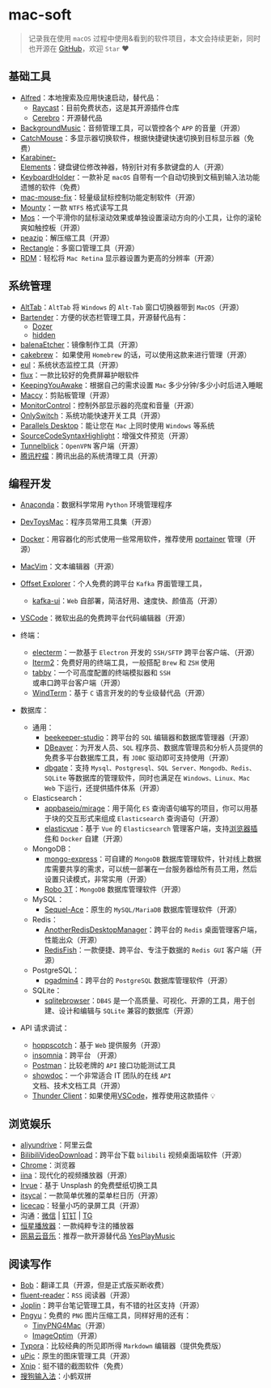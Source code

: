 # mac-soft

> 记录我在使用 `macOS` 过程中使用&看到的软件项目，本文会持续更新，同时也开源在 [GitHub](https://github.com/howie6879/mac-soft)，欢迎 `Star` ❤️

## 基础工具

- [Alfred](https://www.alfredapp.com/)：本地搜索及应用快速启动，替代品：
    - [Raycast](https://github.com/raycast/extensions)：目前免费状态，这是其开源插件仓库
    - [Cerebro](https://github.com/cerebroapp/cerebro)：开源替代品
- [BackgroundMusic](https://github.com/kyleneideck/BackgroundMusic)：音频管理工具，可以管控各个 `APP` 的音量（开源）
- [CatchMouse](https://web.archive.org/web/20150322050645/http://ftnew.com/files/CatchMouse.zip)：多显示器切换软件，根据快捷键快速切换到目标显示器（免费）
- [Karabiner-Elements](https://github.com/pqrs-org/Karabiner-Elements)：键盘键位修改神器，特别针对有多款键盘的人（开源）
- [KeyboardHolder](https://github.com/leaves615/KeyboardHolder)：一款补足 `macOS` 自带有一个自动切换到文稿到输入法功能遗憾的软件（免费）
- [mac-mouse-fix](https://github.com/noah-nuebling/mac-mouse-fix)：轻量级鼠标控制功能定制软件（开源）
- [Mounty](https://mounty.app/)：一款 `NTFS` 格式读写工具
- [Mos](https://github.com/Caldis/Mos)：一个平滑你的鼠标滚动效果或单独设置滚动方向的小工具，让你的滚轮爽如触控板（开源）
- [peazip](https://peazip.github.io/)：解压缩工具（开源）
- [Rectangle](https://github.com/rxhanson/Rectangle)：多窗口管理工具（开源）
- [RDM](https://github.com/avibrazil/RDM)：轻松将 `Mac Retina` 显示器设置为更高的分辨率（开源）

## 系统管理

- [AltTab](https://github.com/lwouis/alt-tab-macos)：`AltTab` 将 `Windows` 的 `Alt-Tab` 窗口切换器带到 `MacOS`（开源）
- [Bartender](https://www.macbartender.com/)：方便的状态栏管理工具，开源替代品有：
    - [Dozer](https://github.com/Mortennn/Dozer)
    - [hidden](https://github.com/dwarvesf/hidden)
- [balenaEtcher](https://github.com/balena-io/etcher)：镜像制作工具（开源）
- [cakebrew](https://www.cakebrew.com/)： 如果使用 `Homebrew` 的话，可以使用这款来进行管理（开源）
- [eul](https://github.com/gao-sun/eul)：系统状态监控工具（开源）
- [flux](https://justgetflux.com/news/pages/macquickstart/)：一款比较好的免费屏幕护眼软件
- [KeepingYouAwake](https://github.com/newmarcel/KeepingYouAwake)：根据自己的需求设置 `Mac` 多少分钟/多少小时后进入睡眠
- [Maccy](https://maccy.app/)：剪贴板管理（开源）
- [MonitorControl](https://github.com/MonitorControl/MonitorControl)：控制外部显示器的亮度和音量（开源）
- [OnlySwitch](https://github.com/jacklandrin/OnlySwitch)：系统功能快速开关工具（开源）
- [Parallels Desktop](https://www.parallels.com/)：能让您在 `Mac` 上同时使用 `Windows` 等系统
- [SourceCodeSyntaxHighlight](https://github.com/sbarex/SourceCodeSyntaxHighlight)：增强文件预览（开源）
- [Tunnelblick](https://tunnelblick.net/)：`OpenVPN` 客户端（开源）
- [腾讯柠檬](https://lemon.qq.com/)：腾讯出品的系统清理工具（开源）

## 编程开发

- [Anaconda](https://www.anaconda.com/)：数据科学常用 `Python` 环境管理程序
- [DevToysMac](https://github.com/ObuchiYuki/DevToysMac)：程序员常用工具集（开源）
- [Docker](https://www.docker.com/)：用容器化的形式使用一些常用软件，推荐使用 [portainer](https://github.com/portainer/portainer) 管理（开源）
- [MacVim](https://github.com/macvim-dev/macvim)：文本编辑器（开源）
- [Offset Explorer](https://www.kafkatool.com/download.html)：个人免费的跨平台 `Kafka` 界面管理工具，
    - [kafka-ui](https://github.com/provectus/kafka-ui)：`Web` 自部署，简洁好用、速度快、颜值高（开源）
- [VSCode](https://code.visualstudio.com/)：微软出品的免费跨平台代码编辑器（开源）
- 终端：

    - [electerm](https://github.com/electerm/electerm)：一款基于 `Electron` 开发的 `SSH/SFTP` 跨平台客户端、（开源）
    - [Iterm2](https://iterm2.com/)：免费好用的终端工具，一般搭配 `Brew` 和 `ZSH` 使用
    - [tabby](https://github.com/Eugeny/tabby)：一个可高度配置的终端模拟器和 `SSH` 或串口跨平台客户端（开源）
    - [WindTerm](https://github.com/kingToolbox/WindTerm)：基于 `C` 语言开发的的专业级替代品（开源）

- 数据库：

    - 通用：
        - [beekeeper-studio](https://github.com/beekeeper-studio/beekeeper-studio)：跨平台的 `SQL` 编辑器和数据库管理器（开源）
        - [DBeaver](https://github.com/dbeaver/dbeaver)：为开发人员、`SQL` 程序员、数据库管理员和分析人员提供的免费多平台数据库工具，有 `JDBC` 驱动即可支持使用（开源）
        - [dbgate](https://github.com/dbgate/dbgate)：支持 `Mysql、Postgresql、SQL Server、Mongodb、Redis、SQLite` 等数据库的管理软件，同时也满足在 `Windows、Linux、Mac Web` 下运行，还提供插件体系（开源）
    - Elasticsearch：
        - [appbaseio/mirage](https://opensource.appbase.io/mirage/)：用于简化 `ES` 查询语句编写的项目，你可以用基于块的交互形式来组成 `Elasticsearch` 查询语句（开源）
        - [elasticvue](https://github.com/cars10/elasticvue)：基于 `Vue` 的 `Elasticsearch` 管理客户端，支持[浏览器插件](https://chrome.google.com/webstore/detail/elasticvue/hkedbapjpblbodpgbajblpnlpenaebaa/related?utm_source=chrome-ntp-icon)和 `Docker` 自建（开源）
    - MongoDB：
        - [mongo-express](https://github.com/mongo-express/mongo-express)：可自建的 `MongoDB` 数据库管理软件，针对线上数据库需要共享的需求，可以统一部署在一台服务器给所有员工用，然后设置只读模式，非常实用（开源）
        - [Robo 3T](https://github.com/Studio3T/robomongo)：`MongoDB` 数据库管理软件（开源）
    - MySQL：
        - [Sequel-Ace](https://github.com/Sequel-Ace/Sequel-Ace)：原生的 `MySQL/MariaDB` 数据库管理软件（开源）
    - Redis：
        - [AnotherRedisDesktopManager](https://github.com/qishibo/AnotherRedisDesktopManager)：跨平台的 `Redis` 桌面管理客户端，性能出众（开源）
        - [RedisFish](https://github.com/Kuari/RedisFish)：一款便捷、跨平台、专注于数据的 `Redis GUI` 客户端（开源）
    - PostgreSQL：
        - [pgadmin4](https://github.com/pgadmin-org/pgadmin4)：跨平台的 `PostgreSQL` 数据库管理软件（开源）
    - SQLite：
        - [sqlitebrowser](https://github.com/sqlitebrowser/sqlitebrowser)：`DB4S` 是一个高质量、可视化、开源的工具，用于创建、设计和编辑与 `SQLite` 兼容的数据库（开源）

- API 请求调试：
    - [hoppscotch](https://github.com/hoppscotch/hoppscotch)：基于 `Web` 提供服务（开源）
    - [insomnia](https://github.com/Kong/insomnia)：跨平台 （开源）
    - [Postman](https://www.postman.com/)：比较老牌的 `API` 接口功能测试工具
    - [showdoc](https://github.com/star7th/showdoc)：一个非常适合 IT 团队的在线 `API` 文档、技术文档工具（开源）
    - [Thunder Client](https://marketplace.visualstudio.com/items?itemName=rangav.vscode-thunder-client)：如果使用[VSCode](https://code.visualstudio.com/)，推荐使用这款插件 💡

## 浏览娱乐

- [aliyundrive](https://www.aliyundrive.com/)：阿里云盘
- [BilibiliVideoDownload](https://github.com/blogwy/BilibiliVideoDownload)：跨平台下载 `bilibili` 视频桌面端软件（开源）
- [Chrome](https://www.google.com/chrome/)：浏览器
- [iina](https://github.com/iina/iina)：现代化的视频播放器（开源）
- [Irvue](https://apps.apple.com/us/app/irvue/id1039633667?mt=12)：基于 Unsplash 的免费壁纸切换工具
- [itsycal](https://www.mowglii.com/itsycal/)：一款简单优雅的菜单栏日历（开源）
- [licecap](https://github.com/justinfrankel/licecap)：轻量小巧的录屏工具（开源）
- 沟通：[微信](https://weread.qq.com/) | [钉钉](https://www.dingtalk.com/) | [TG](https://telegram.org/)
- [恒星播放器](https://www.stellarplayer.com/)：一款纯粹专注的播放器
- [网易云音乐](https://music.163.com/)：推荐一款开源替代品 [YesPlayMusic](https://github.com/qier222/YesPlayMusic)

## 阅读写作

- [Bob](https://ripperhe.gitee.io/bob/#/)：翻译工具（开源，但是正式版买断收费）
- [fluent-reader](https://github.com/yang991178/fluent-reader)：`RSS` 阅读器（开源）
- [Joplin](https://joplinapp.org/)：跨平台笔记管理工具，有不错的社区支持（开源）
- [Pngyu](https://nukesaq88.github.io/Pngyu/)：免费的 `PNG` 图片压缩工具，同样好用的还有：
    - [TinyPNG4Mac](https://github.com/kyleduo/TinyPNG4Mac)（开源）
    - [ImageOptim](https://imageoptim.com/mac)（开源）
- [Typora](https://typora.io/releases/all)：比较经典的所见即所得 `Markdown` 编辑器（提供免费版）
- [uPic](https://github.com/gee1k/uPic)：原生的图床管理工具（开源）
- [Xnip](https://xnipapp.com/)：挺不错的截图软件（免费）
- [搜狗输入法](https://pinyin.sogou.com/mac/)：小鹤双拼
